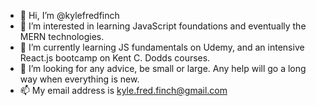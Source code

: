 - 👋 Hi, I’m @kylefredfinch
- 👀 I’m interested in learning JavaScript foundations and eventually the MERN technologies.
- 🌱 I’m currently learning JS fundamentals on Udemy, and an intensive React.js bootcamp on Kent C. Dodds courses.
- 💞️ I’m looking for any advice, be small or large. Any help will go a long way when everything is new.
- 📫 My email address is kyle.fred.finch@gmail.com

<!---
kylefredfinch/kylefredfinch is a ✨ special ✨ repository because its `README.md` (this file) appears on your GitHub profile.
You can click the Preview link to take a look at your changes.
--->
